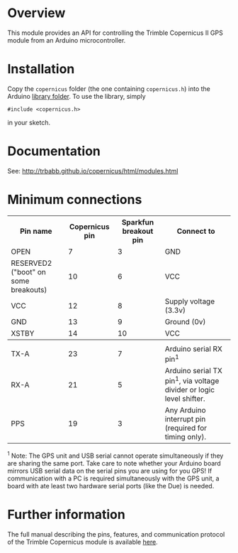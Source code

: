 Overview
========

This module provides an API for controlling the Trimble Copernicus II GPS 
module from an Arduino microcontroller. 

Installation
============

Copy the `copernicus` folder (the one containing `copernicus.h`) into the 
Arduino [library folder](http://arduino.cc/en/Guide/Libraries). To use the 
library, simply

    #include <copernicus.h>
    
in your sketch.

Documentation
=============

See: http://trbabb.github.io/copernicus/html/modules.html

Minimum connections
===================

<table>
  <tr>
    <th>Pin name</th>
    <th>Copernicus pin</th>
    <th>Sparkfun breakout pin</th>
    <th>Connect to</th>
  </tr>
  <tr>
    <td>OPEN</td>
    <td>7</td>
    <td>3</td>
    <td>GND</td>
  </tr>
  <tr>
    <td>RESERVED2 <br>("boot" on some breakouts)</td>
    <td>10</td>
    <td>6</td>
    <td>VCC</td>
  </tr>
  <tr>
    <td>VCC</td>
    <td>12</td>
    <td>8</td>
    <td>Supply voltage (3.3v)</td>
  </tr>
  <tr>
    <td>GND</td>
    <td>13</td>
    <td>9</td>
    <td>Ground (0v)</td>
  </tr>
  <tr>
    <td>XSTBY</td>
    <td>14</td>
    <td>10</td>
    <td>VCC</td>
  </tr>
  <tr><th colspan=4></th></tr>
  <tr>
    <td>TX-A</td>
    <td>23</td>
    <td>7</td>
    <td>Arduino serial RX pin<sup>1</sup></td>
  </tr>
  <tr>
    <td>RX-A</td>
    <td>21</td>
    <td>5</td>
    <td>Arduino serial TX pin<sup>1</sup>, via voltage divider or logic level shifter.</td>
  </tr>
  <tr>
    <td>PPS</td>
    <td>19</td>
    <td>3</td>
    <td>Any Arduino interrupt pin (required for timing only).</td>
  </tr>
</table>

<sup>1</sup> Note: The GPS unit and USB serial cannot operate simultaneously if they are sharing the same port. Take care to note whether your Arduino board mirrors USB serial data on the serial pins you are using for you GPS! If communication with a PC is required simultaneously with the GPS unit, a board with ate least two hardware serial ports (like the Due) is needed.

Further information
===================

The full manual describing the pins, features, and communication protocol 
of the Trimble Copernicus module is available 
[here](http://dlnmh9ip6v2uc.cloudfront.net/datasheets/Sensors/GPS/63530-10_Rev-B_Manual_Copernicus-II.pdf).
